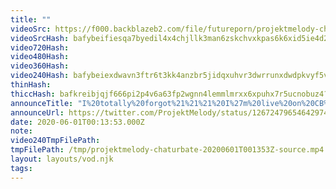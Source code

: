 ```yaml
---
title: ""
videoSrc: https://f000.backblazeb2.com/file/futureporn/projektmelody-chaturbate-20200601T001353Z-source.mp4
videoSrcHash: bafybeifiesqa7byedil4x4chjllk3man6zskchvxkpas6k6xid5ie4d2di?filename=projektmelody-chaturbate-20200601T001353Z-source.mp4
video720Hash: 
video480Hash: 
video360Hash: 
video240Hash: bafybeiexdwavn3ftr6t3kk4anzbr5jidqxuhvr3dwrrunxdwdpkvyf5vna?filename=projektmelody-chaturbate-20200601T001353Z-240p.mp4
thinHash: 
thiccHash: bafkreibjqjf666pi2p4v6a63fp2wgnn4lemmlmrxx6xpuhx7r5ucnobuz4?filename=20200601T001353Z-thicc.jpg
announceTitle: "I%20totally%20forgot%21%21%21%20I%27m%20live%20on%20CB%21%21"
announceUrl: https://twitter.com/ProjektMelody/status/1267247965464297473
date: 2020-06-01T00:13:53.000Z
note: 
video240TmpFilePath: 
tmpFilePath: /tmp/projektmelody-chaturbate-20200601T001353Z-source.mp4
layout: layouts/vod.njk
tags:
---
```

